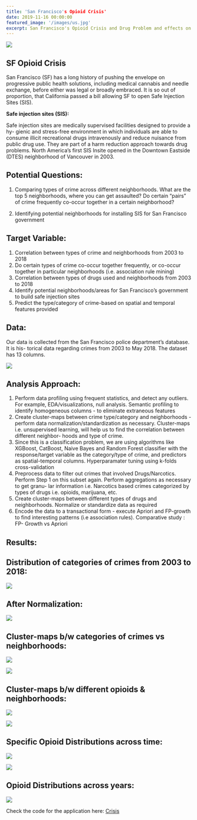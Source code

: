 ```yaml
---
title: 'San Francisco's Opioid Crisis'
date: 2019-11-16 00:00:00
featured_image: '/images/us.jpg'
excerpt: San Francisco's Opioid Crisis and Drug Problem and effects on Public Safety
---
```


![](/images/sf-crisis.png)

## SF Opioid Crisis

San Francisco (SF) has a long history of pushing the envelope on progressive public health solutions, including medical cannabis and needle exchange, before either was legal or broadly embraced. It is so out of proportion, that California passed a bill allowing SF to open Safe Injection Sites (SIS).

**Safe injection sites (SIS):**

Safe injection sites are medically supervised facilities designed to provide a hy- gienic and stress-free environment in which individuals are able to consume illicit recreational drugs intravenously and reduce nuisance from public drug use. They are part of a harm reduction approach towards drug problems. North America’s first SIS Insite opened in the Downtown Eastside (DTES) neighborhood of Vancouver in 2003.

## **Potential Questions:**

1. Comparing types of crime across different neighborhoods. What are the top 5 neighborhoods, where you can get assaulted? Do certain “pairs” of crime frequently co-occur together in a certain neighborhood?

2. Identifying potential neighborhoods for installing SIS for San Francisco government

## **Target Variable:**

1. Correlation between types of crime and neighborhoods from 2003 to 2018
2. Do certain types of crime co-occur together frequently, or co-occur together in particular neighborhoods (i.e. association rule mining)
3. Correlation between types of drugs used and neighborhoods from 2003 to 2018
4. Identify potential neighborhoods/areas for San Francisco’s government to build safe injection sites
5. Predict the type/category of crime-based on spatial and temporal features provided

## **Data:**

Our data is collected from the San Francisco police department’s database. It is his- torical data regarding crimes from 2003 to May 2018. The dataset has 13 columns.

![](/images/data.png)

## **Analysis Approach:**

1. Perform data profiling using frequent statistics, and detect any outliers. For example, EDA/visualizations, null analysis. Semantic profiling to identify homogeneous columns - to eliminate extraneous features
2. Create cluster-maps between crime type/category and neighborhoods - perform data normalization/standardization as necessary. Cluster-maps i.e. unsupervised learning, will help us to find the correlation between different neighbor- hoods and type of crime.
3. Since this is a classification problem, we are using algorithms like XGBoost, CatBoost, Naive Bayes and Random Forest classifier with the response/target variable as the category/type of crime, and predictors as spatial-temporal columns. Hyperparamater tuning using k-folds cross-validation
4. Preprocess data to filter out crimes that involved Drugs/Narcotics. Perform Step 1 on this subset again. Perform aggregations as necessary to get granu- lar information i.e. Narcotics based crimes categorized by types of drugs i.e. opioids, marijuana, etc.
5. Create cluster-maps between different types of drugs and neighborhoods. Normalize or standardize data as required
6. Encode the data to a transactional form - execute Apriori and FP-growth to find interesting patterns (i.e association rules). Comparative study : FP- Growth vs Apriori

## Results:

## **Distribution of categories of crimes from 2003 to 2018:**

![](/images/1.png)

## **After Normalization:**

![](/images/2.png)

## Cluster-maps b/w categories of crimes vs neighborhoods:

![](/images/3.png)

![](/images/4.png)

## Cluster-maps b/w different opioids & neighborhoods:

![](/images/5.png)

![](/images/6.png)

## Specific Opioid Distributions across time:

![](/images/7.png)

![](/images/8.png)

## Opioid Distributions across years:

![](/images/9.png)

Check the code for the application here: [Crisis](https://github.com/gandalf1819/SF-Opioid-Crisis)
